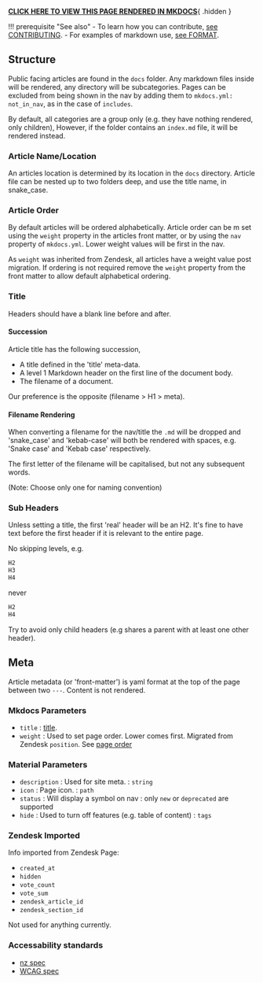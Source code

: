 **[CLICK HERE TO VIEW THIS PAGE RENDERED IN MKDOCS](https://nesi.github.io/support-docs-concept/format/)**{ .hidden }

!!! prerequisite "See also"
    - To learn how you can contribute, [see CONTRIBUTING](CONTRIBUTING.md).
    - For examples of markdown use, [see FORMAT](FORMAT.md).

## Structure

Public facing articles are found in the `docs` folder. Any markdown files inside will be rendered, any directory will be subcategories.
Pages can be excluded from being shown in the nav by adding them to `mkdocs.yml: not_in_nav`, as in the case of `includes`.

By default, all categories are a group only (e.g. they have nothing rendered, only children),
However, if the folder contains an `index.md` file, it will be rendered instead.

### Article Name/Location

An articles location is determined by its location in the `docs` directory.
Article file can be nested up to two folders deep, and use the title name, in snake_case.

### Article Order

By default articles will be ordered alphabetically.
Article order can be m set using the `weight` property in the articles front matter, or by using the `nav` property of `mkdocs.yml`.
Lower weight values will be first in the nav.

As `weight` was inherited from Zendesk, all articles have a weight value post migration.
If ordering is not required remove the `weight` property from the front matter to allow default alphabetical ordering.

### Title

Headers should have a blank line before and after.

#### Succession

Article title has the following succession,

- A title defined in the 'title' meta-data.
- A level 1 Markdown header on the first line of the document body.
- The filename of a document.

Our preference is the opposite (filename > H1 > meta).

#### Filename Rendering

When converting a filename for the nav/title the `.md` will be dropped and 'snake_case' and 'kebab-case' will both be rendered with spaces, e.g. 'Snake case' and 'Kebab case' respectively.

The first letter of the filename will be capitalised, but not any subsequent words.

(Note: Choose only one for naming convention)

### Sub Headers

Unless setting a title, the first 'real' header will be an H2.
It's fine to have text before the first header if it is relevant to the entire page.

No skipping levels, e.g.

```md
H2
H3
H4
```

never

```md
H2
H4
```

Try to avoid only child headers (e.g shares a parent with at least one other header).

## Meta

Article metadata (or 'front-matter') is yaml format at the top of the page between two `---`.
Content is not rendered.

### Mkdocs Parameters

- `title`    : [title](#title).
- `weight`   : Used to set page order. Lower comes first. Migrated from Zendesk `position`.
               See [page order](#article-order)

### Material Parameters

- `description` : Used for site meta.           : `string`
- `icon`        : Page icon.                    : `path`
- `status`      : Will display a symbol on nav  : only `new` or `deprecated` are supported
- `hide`        : Used to turn off features (e.g. table of content)    : `tags`

### Zendesk Imported

Info imported from Zendesk Page:

- `created_at`
- `hidden`
- `vote_count`
- `vote_sum`
- `zendesk_article_id`
- `zendesk_section_id`

Not used for anything currently.


### Accessability standards

- [nz spec](https://www.digital.govt.nz/standards-and-guidance/nz-government-web-standards/web-accessibility-standard-1-1/)
- [WCAG spec](https://www.w3.org/TR/WCAG21/)
